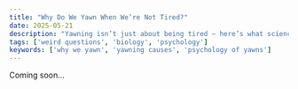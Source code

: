 ```yaml
---
title: "Why Do We Yawn When We’re Not Tired?"
date: 2025-05-21
description: "Yawning isn’t just about being tired — here’s what science says."
tags: ['weird questions', 'biology', 'psychology']
keywords: ['why we yawn', 'yawning causes', 'psychology of yawns']
---
```


<!-- Content placeholder for: Why Do We Yawn When We’re Not Tired? -->

Coming soon...